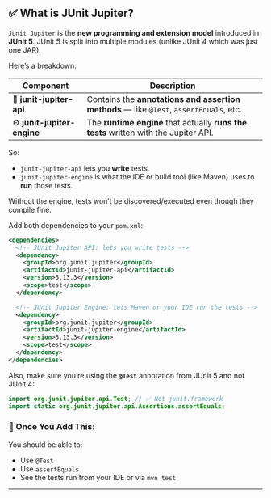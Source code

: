 ## ✅ What is JUnit Jupiter?

`JUnit Jupiter` is the **new programming and extension model** introduced in **JUnit 5**. JUnit 5 is split into multiple modules (unlike JUnit 4 which was just one JAR).

Here’s a breakdown:

| Component                   | Description                                                                             |
| --------------------------- | --------------------------------------------------------------------------------------- |
| 🧪 **junit-jupiter-api**    | Contains the **annotations and assertion methods** — like `@Test`, `assertEquals`, etc. |
| ⚙️ **junit-jupiter-engine** | The **runtime engine** that actually **runs the tests** written with the Jupiter API.   |

So:

* `junit-jupiter-api` lets you **write** tests.
* `junit-jupiter-engine` is what the IDE or build tool (like Maven) uses to **run** those tests.

Without the engine, tests won’t be discovered/executed even though they compile fine.

Add both dependencies to your `pom.xml`:

```xml
<dependencies>
  <!-- JUnit Jupiter API: lets you write tests -->
  <dependency>
    <groupId>org.junit.jupiter</groupId>
    <artifactId>junit-jupiter-api</artifactId>
    <version>5.13.3</version>
    <scope>test</scope>
  </dependency>

  <!-- JUnit Jupiter Engine: lets Maven or your IDE run the tests -->
  <dependency>
    <groupId>org.junit.jupiter</groupId>
    <artifactId>junit-jupiter-engine</artifactId>
    <version>5.13.3</version>
    <scope>test</scope>
  </dependency>
</dependencies>
```

Also, make sure you’re using the **`@Test`** annotation from JUnit 5 and not JUnit 4:

```java
import org.junit.jupiter.api.Test; // ✅ Not junit.framework
import static org.junit.jupiter.api.Assertions.assertEquals;
```

### 🧪 Once You Add This:

You should be able to:

* Use `@Test`
* Use `assertEquals`
* See the tests run from your IDE or via `mvn test`

---
